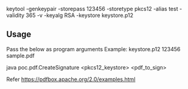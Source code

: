keytool -genkeypair -storepass 123456 -storetype pkcs12 -alias test -validity 365 -v -keyalg RSA -keystore keystore.p12

Usage
-----
Pass the below as program arguments
Example: keystore.p12 123456 sample.pdf

java poc.pdf.CreateSignature <pkcs12_keystore> <password> <pdf_to_sign>

Refer
https://pdfbox.apache.org/2.0/examples.html

